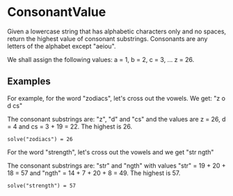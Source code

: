 # ConsonantValue

Given a lowercase string that has alphabetic characters only and no spaces,
return the highest value of consonant substrings. Consonants are any letters of
the alphabet except "aeiou".

We shall assign the following values: a = 1, b = 2, c = 3, ... z = 26.

## Examples

For example, for the word "zodiacs", let's cross out the vowels. We get: "z o d
cs"

The consonant substrings are: "z", "d" and "cs" and the values are z = 26, d
= 4 and cs = 3 + 19 = 22. The highest is 26.

    solve("zodiacs") = 26

For the word "strength", let's cross out the vowels and we get "str ngth"

The consonant substrings are: "str" and "ngth" with values "str" = 19 + 20 +
18 = 57 and "ngth" = 14 + 7 + 20 + 8 = 49. The highest is 57.

    solve("strength") = 57
